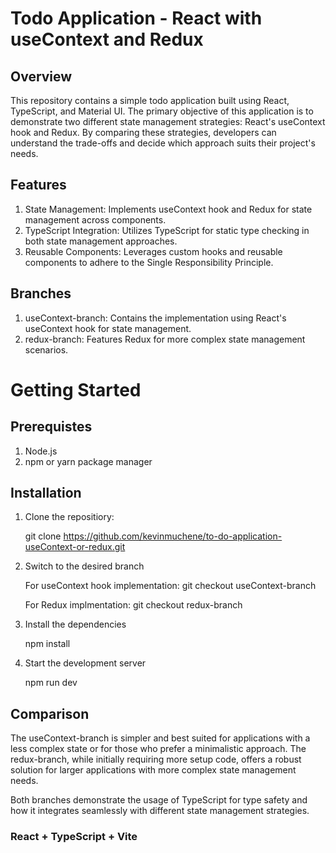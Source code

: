 # Todo Application - React with useContext and Redux

## Overview

This repository contains a simple todo application built using React, TypeScript, and Material UI. The primary objective of this application is to demonstrate two different state management strategies: React's useContext hook and Redux. By comparing these strategies, developers can understand the trade-offs and decide which approach suits their project's needs.

## Features

1. State Management: Implements useContext hook and Redux for state management across components.
2. TypeScript Integration: Utilizes TypeScript for static type checking in both state management approaches.
3. Reusable Components: Leverages custom hooks and reusable components to adhere to the Single Responsibility Principle.

## Branches

1. useContext-branch: Contains the implementation using React's useContext hook for state management.
2. redux-branch: Features Redux for more complex state management scenarios.

# Getting Started

## Prerequistes

1. Node.js
2. npm or yarn package manager

## Installation
1. Clone the repositiory:

   git clone https://github.com/kevinmuchene/to-do-application-useContext-or-redux.git

2. Switch to the desired branch

   For useContext hook implementation: git checkout useContext-branch
   
   For Redux implmentation: git checkout redux-branch

3. Install the dependencies

   npm install

4. Start the development server

   npm run dev

## Comparison

The useContext-branch is simpler and best suited for applications with a less complex state or for those who prefer a minimalistic approach. The redux-branch, while initially requiring more setup code, offers a robust solution for larger applications with more complex state management needs.

Both branches demonstrate the usage of TypeScript for type safety and how it integrates seamlessly with different state management strategies.


### React + TypeScript + Vite
